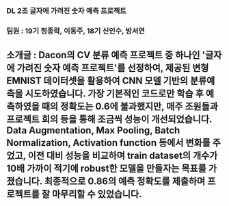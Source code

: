 ### DL 2조 글자에 가려진 숫자 예측 프로젝트
### 팀원 : 19기 정종락, 이동주, 18기 신인수, 방서연

## 소개글 : Dacon의 CV 분류 예측 프로젝트 중 하나인 '글자에 가려진 숫자 예측 프로젝트'를 선정하여, 제공된 변형 EMNIST 데이터셋을 활용하여 CNN 모델 기반의 분류예측을 시도하였습니다. 가장 기본적인 코드로만 학습 후 예측하였을 때의 정확도는 0.6에 불과했지만, 매주 조원들과 프로젝트 회의 등을 통해 조금씩 성능이 개선되었습니다. Data Augmentation, Max Pooling, Batch Normalization, Activation function 등에서 변화를 주었고, 이전 대비 성능을 비교하며 train dataset의 개수가 10배 가까이 적기에 robust한 모델을 만들자는 목표를 가졌습니다. 최종적으로 0.86의 예측 정확도를 제출하며 프로젝트를 잘 마무리할 수 있었습니다. 
